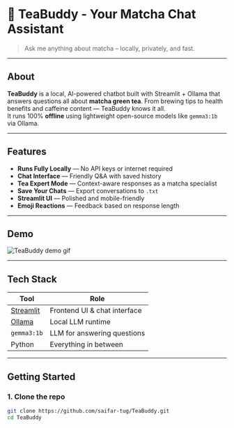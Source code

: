 # 🍵 TeaBuddy - Your Matcha Chat Assistant

> Ask me anything about matcha – locally, privately, and fast.

---

## About

**TeaBuddy** is a local, AI-powered chatbot built with Streamlit + Ollama that answers questions all about **matcha green tea**. From brewing tips to health benefits and caffeine content — TeaBuddy knows it all.  
It runs 100% **offline** using lightweight open-source models like `gemma3:1b` via Ollama.

---

## Features

- **Runs Fully Locally** — No API keys or internet required
- **Chat Interface** — Friendly Q&A with saved history
- **Tea Expert Mode** — Context-aware responses as a matcha specialist
- **Save Your Chats** — Export conversations to `.txt`
- **Streamlit UI** — Polished and mobile-friendly
- **Emoji Reactions** — Feedback based on response length

---

## Demo

![TeaBuddy demo gif](demo.gif) <!-- Replace with actual gif name -->

---

## Tech Stack

| Tool        | Role                        |
|-------------|-----------------------------|
| [Streamlit](https://streamlit.io) | Frontend UI & chat interface |
| [Ollama](https://ollama.com)     | Local LLM runtime             |
| `gemma3:1b` | LLM for answering questions |
| Python    | Everything in between        |

---

## Getting Started

### 1. Clone the repo
```bash
git clone https://github.com/saifar-tug/TeaBuddy.git
cd TeaBuddy
